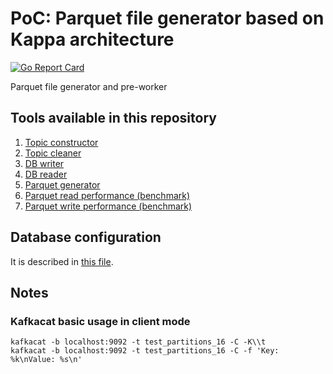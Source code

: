 # PoC: Parquet file generator based on Kappa architecture

[![Go Report Card](https://goreportcard.com/badge/github.com/tisnik/poc-kappa-parquet-file-generator)](https://goreportcard.com/report/github.com/tisnik/poc-kappa-parquet-file-generator)

Parquet file generator and pre-worker

## Tools available in this repository

1. [Topic constructor](topic-constructor/README.md)
1. [Topic cleaner](topic-cleaner/README.md)
1. [DB writer](db-writer/README.md)
1. [DB reader](db-reader/README.md)
1. [Parquet generator](parquet-generator/README.md)
1. [Parquet read performance (benchmark)](parquet-read-performance/README.md)
1. [Parquet write performance (benchmark)](parquet-write-performance/writeME.md)

## Database configuration

It is described in [this file](database/README.md).

## Notes

### Kafkacat basic usage in client mode

```
kafkacat -b localhost:9092 -t test_partitions_16 -C -K\\t
kafkacat -b localhost:9092 -t test_partitions_16 -C -f 'Key: %k\nValue: %s\n'
```
